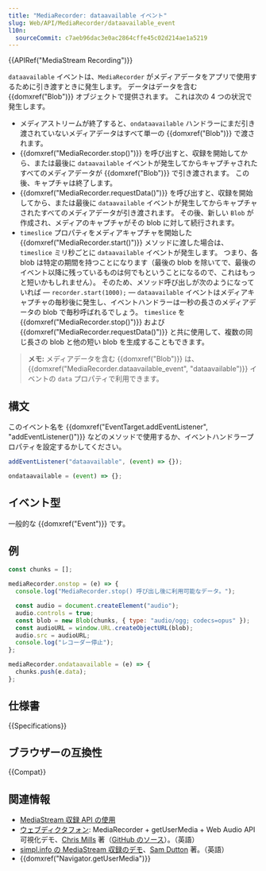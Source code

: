 ```yaml
---
title: "MediaRecorder: dataavailable イベント"
slug: Web/API/MediaRecorder/dataavailable_event
l10n:
  sourceCommit: c7aeb96dac3e0ac2864cffe45c02d214ae1a5219
---
```


{{APIRef("MediaStream Recording")}}

`dataavailable` イベントは、`MediaRecorder` がメディアデータをアプリで使用するために引き渡すときに発生します。 データはデータを含む {{domxref("Blob")}} オブジェクトで提供されます。 これは次の 4 つの状況で発生します。

- メディアストリームが終了すると、`ondataavailable` ハンドラーにまだ引き渡されていないメディアデータはすべて単一の {{domxref("Blob")}} で渡されます。
- {{domxref("MediaRecorder.stop()")}} を呼び出すと、収録を開始してから、または最後に `dataavailable` イベントが発生してからキャプチャされたすべてのメディアデータが {{domxref("Blob")}} で引き渡されます。 この後、キャプチャは終了します。
- {{domxref("MediaRecorder.requestData()")}} を呼び出すと、収録を開始してから、または最後に `dataavailable` イベントが発生してからキャプチャされたすべてのメディアデータが引き渡されます。 その後、新しい `Blob` が作成され、メディアのキャプチャがその blob に対して続行されます。
- `timeslice` プロパティをメディアキャプチャを開始した {{domxref("MediaRecorder.start()")}} メソッドに渡した場合は、`timeslice` ミリ秒ごとに `dataavailable` イベントが発生します。 つまり、各 blob は特定の期間を持つことになります（最後の blob を除いてで、最後のイベント以降に残っているものは何でもということになるので、これはもっと短いかもしれません）。 そのため、メソッド呼び出しが次のようになっていれば — `recorder.start(1000);` — `dataavailable` イベントはメディアキャプチャの毎秒後に発生し、イベントハンドラーは一秒の長さのメディアデータの blob で毎秒呼ばれるでしょう。 `timeslice` を {{domxref("MediaRecorder.stop()")}} および {{domxref("MediaRecorder.requestData()")}} と共に使用して、複数の同じ長さの blob と他の短い blob を生成することもできます。

> **メモ:** メディアデータを含む {{domxref("Blob")}} は、{{domxref("MediaRecorder.dataavailable_event", "dataavailable")}} イベントの `data` プロパティで利用できます。

## 構文

このイベント名を {{domxref("EventTarget.addEventListener", "addEventListener()")}} などのメソッドで使用するか、イベントハンドラープロパティを設定するかしてください。

```js
addEventListener("dataavailable", (event) => {});

ondataavailable = (event) => {};
```

## イベント型

一般的な {{domxref("Event")}} です。

## 例

```js
const chunks = [];

mediaRecorder.onstop = (e) => {
  console.log("MediaRecorder.stop() 呼び出し後に利用可能なデータ。");

  const audio = document.createElement("audio");
  audio.controls = true;
  const blob = new Blob(chunks, { type: "audio/ogg; codecs=opus" });
  const audioURL = window.URL.createObjectURL(blob);
  audio.src = audioURL;
  console.log("レコーダー停止");
};

mediaRecorder.ondataavailable = (e) => {
  chunks.push(e.data);
};
```

## 仕様書

{{Specifications}}

## ブラウザーの互換性

{{Compat}}

## 関連情報

- [MediaStream 収録 API の使用](/ja/docs/Web/API/MediaStream_Recording_API)
- [ウェブディクタフォン](https://mdn.github.io/dom-examples/media/web-dictaphone/): MediaRecorder + getUserMedia + Web Audio API 可視化デモ、[Chris Mills](https://twitter.com/chrisdavidmills) 著（[GitHub のソース](https://github.com/mdn/web-dictaphone/)）。（英語）
- [simpl.info の MediaStream 収録のデモ](https://simpl.info/mediarecorder/)、[Sam Dutton](https://twitter.com/sw12) 著。（英語）
- {{domxref("Navigator.getUserMedia")}}

